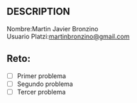 ## DESCRIPTION

Nombre:Martin Javier Bronzino   
Usuario Platzi:martinbronzino@gmail.com

## Reto:

- [ ] Primer problema
- [ ] Segundo problema
- [ ] Tercer problema
